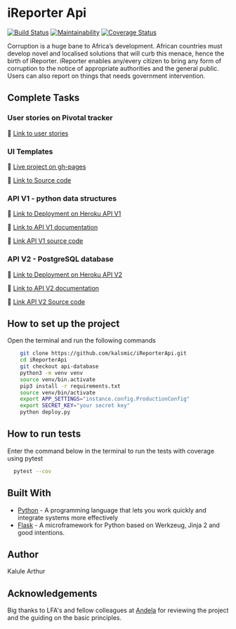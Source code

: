 # iReporter Api

[![Build Status](https://travis-ci.com/kalsmic/iReporterApi.svg?branch=api)](https://travis-ci.com/kalsmic/iReporterApi)
[![Maintainability](https://api.codeclimate.com/v1/badges/2b2df2ba4fc8d8138ab4/maintainability)](https://codeclimate.com/github/kalsmic/iReporterApi/maintainability)
[![Coverage Status](https://coveralls.io/repos/github/kalsmic/iReporterApi/badge.svg?branch=api)](https://coveralls.io/github/kalsmic/iReporterApi?branch=api-database)

Corruption is a huge bane to Africa’s development. African countries must develop novel and
localised solutions that will curb this menace, hence the birth of iReporter. iReporter enables
any/every citizen to bring any form of corruption to the notice of appropriate authorities and the general public. Users can also report on things that needs government intervention.

## Complete Tasks

### User stories on Pivotal tracker

:link:  [Link to user stories](https://www.pivotaltracker.com/n/projects/2231809)

### UI Templates

:link: [Live project on gh-pages](https://kalsmic.github.io/iReporter/)

:link: [Link to Source code](https://github.com/kalsmic/iReporter/tree/develop)

### API V1 - python data structures

:rocket: [Link to Deployment on Heroku API V1](https://ireporterapiv1.herokuapp.com/)

:green_book: [Link to API V1 documentation](https://app.swaggerhub.com/apis-docs/kalsmiciReporter1/iReporter/v1)

:link: [Link API V1 source code](https://github.com/kalsmic/iReporterApi/tree/api)

### API V2 - PostgreSQL database

:rocket: [Link to Deployment on Heroku API V2](https://ireporterapiv2.herokuapp.com/)

:green_book: [Link to API V2 documentation](https://ireporterapiv2.herokuapp.com/api/v2/docs)

:link: [Link API V2 Source code](https://github.com/kalsmic/iReporterApi/tree/api-database)

## How to set up the project

Open the terminal and run the following commands

```bash
    git clone https://github.com/kalsmic/iReporterApi.git
    cd iReporterApi
    git checkout api-database
    python3 -m venv venv
    source venv/bin.activate
    pip3 install -r requirements.txt
    source venv/bin/activate
    export APP_SETTINGS="instance.config.ProductionConfig"
    export SECRET_KEY="your secret key"
    python deploy.py
```

## How to run tests

Enter the command below in the terminal to run the tests with coverage using
 pytest

```bash
  pytest --cov
```

## Built With

-   [Python](https://www.python.org/) - A programming language that lets you work quickly and integrate systems more effectively
-   [Flask](http://flask.pocoo.org/) - A microframework for Python based on Werkzeug, Jinja 2 and good intentions.

## Author

Kalule Arthur

## Acknowledgements

Big thanks to LFA's and fellow colleagues at [Andela](https://andela.com) for reviewing the project and the guiding on the basic principles.
